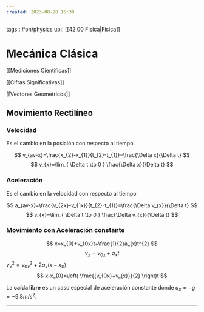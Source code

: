 ```yaml
---
created: 2023-08-28 16:38
---
```

tags:: #on/physics 
up:: [[42.00 Fisica|Fisica]]
# Mecánica Clásica
[[Mediciones Cientificas]]

[[Cifras Significativas]]

[[Vectores Geometricos]]

## Movimiento Rectilíneo
### Velocidad
Es el cambio en la posición con respecto al tiempo.

$$
v_{av-x}=\frac{x_{2}-x_{1}}{t_{2}-t_{1}}=\frac{\Delta x}{\Delta t}
$$
$$
v_{x}=\lim_{ \Delta t \to 0 } \frac{\Delta x}{\Delta t}
$$
### Aceleración
Es el cambio en la velocidad con respecto al tiempo


$$
a_{av-x}=\frac{v_{2x}-v_{1x}}{t_{2}-t_{1}}=\frac{\Delta v_{x}}{\Delta t}
$$
$$
v_{x}=\lim_{ \Delta t \to 0 } \frac{\Delta v_{x}}{\Delta t}
$$
### Movimiento con Aceleración constante
$$
x=x_{0}+v_{0x}t+\frac{1}{2}a_{x}t^{2}
$$
$$
v_{x}=v_{0x}+a_{x}t
$$
${v_{x}}^{2}={v_{0x}}^{2}+2a_{x}(x-x_{0})$
$$
x-x_{0}=\left( \frac{{v_{0x}+v_{x}}}{2} \right)t
$$


La **caída libre** es un caso especial de aceleración constante donde $a_{x}=-g=-9.8m/s^{2}$.
___
